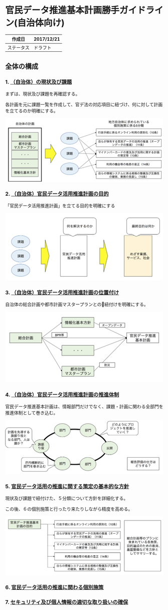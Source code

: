 # 官民データ推進基本計画勝手ガイドライン(自治体向け)

| 作成日 | 2017/12/21 |
|---|---|
| ステータス | ドラフト |

## 全体の構成

### 1. [（自治体）の現状及び課題](issues.md)

まずは、現状及び課題を再確認する。

各計画を元に課題一覧を作成して、官デ法の対応項目に紐づけ、何に対して計画を立てるのか明確にする。

![明確化](./images/find_issues.png)

### 2. [（自治体）官民データ活用推進計画の目的](purpose.md)
「官民データ活用推進計画」を立てる目的を明確にする

![ゴール設定](./images/set_goal.png)

### 3. [（自治体）官民データ活用推進計画の位置付け](role.md)

自治体の総合計画や都市計画マスタープランとの紐付けを明確にする。

![計画](./images/planning.png)

### 4. [（自治体）官民データ活用推進計画の推進体制](structure.md)

官民データ推進基本計画は、情報部門だけでなく、課題・計画に関わる全部門を推進体制として巻き込む。

![推進体制](./images/create_team.png)

### 5. [官民データ活用の推進に関する策定の基本的な方針](master_plan.md)

現状及び課題で紐付けた、５分類について方針を詳細化する。

この後、６の個別施策と行ったり来たりしながら精度を高める。

![基本方針](./images/make_master_plan.png)


### 6. [官民データ活用の推進に関わる個別施策](detail_plans.md)

### 7. [セキュリティ及び個人情報の適切な取り扱いの確保](securiteis.md)
